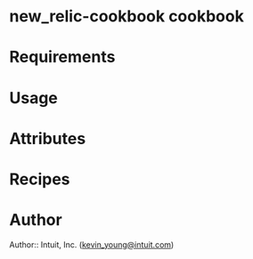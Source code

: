# new_relic-cookbook cookbook

# Requirements

# Usage

# Attributes

# Recipes

# Author

Author:: Intuit, Inc. (<kevin_young@intuit.com>)
